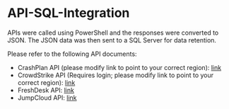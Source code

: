 # API-SQL-Integration

APIs were called using PowerShell and the responses were converted to JSON. The JSON data was then sent to a SQL Server for data retention.

Please refer to the following API documents:
- CrashPlan API (please modify link to point to your correct region): [link](https://console.us2.crashplan.com/apidocviewer/)
- CrowdStrike API (Requires login; please modify link to point to your correct region): [link](https://assets.falcon.us-2.crowdstrike.com/support/api/swagger-us2.html)
- FreshDesk API: [link](https://developers.freshdesk.com/api/)
- JumpCloud API: [link](https://docs.jumpcloud.com/api/index.html)
